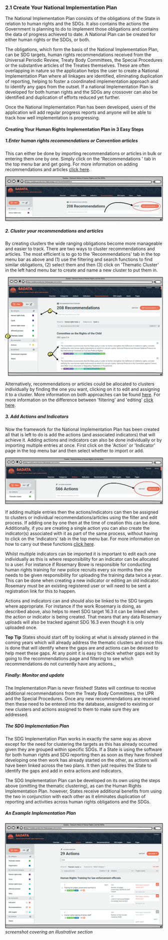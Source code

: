 ### 2.1 Create Your National Implementation Plan

The National Implementation Plan consists of the obligations of the State in relation to human rights and the SDGs. It also contains the actions the Government is planning to do to implement those obligations and contains the data of progress achieved to date. A National Plan can be created for either human rights or the SDGs, or both.  

The obligations, which form the basis of the National Implementation Plan, can be SDG targets, human rights recommendations received from the Universal Periodic Review, Treaty Body Committees, the Special Procedures or the substantive articles of the Treaties themselves. These are often overlapping in nature so the application helps the user to create a National Implementation Plan where all linkages are identified, eliminating duplication of reporting, helping to foster a coordinated implementation approach and to identify any gaps from the outset. If a national Implementation Plan is developed for both human rights and the SDGs any crossover can also be identified and duplication of efforts reduced yet further.

Once the National Implementation Plan has been developed, users of the application will add regular progress reports and anyone will be able to track how well implementation is progressing.

#### Creating Your Human Rights Implementation Plan in 3 Easy Steps

##### 1.Enter human rights recommendations or Convention articles

This can either be done by importing recommendations or articles in bulk or entering them one by one. Simply click on the 'Recommendations ' tab in the top menu bar and get going. For more information on adding recommendations and articles [click here](../visitors/recommendations.md).

![](../assets/Add_recommendations.png)

##### 2. Cluster your recommendations and articles

By creating clusters the wide ranging obligations become more manageable and easier to track. There are two ways to cluster recommendations and articles. The most efficient is to go to the 'Recommendations' tab in the top menu bar as above and \(1\) use the filtering and search functions to find similar obligations, \(2\) select them and then \(3\) click on 'Thematic Cluster' in the left hand menu bar to create and name a new cluster to put them in.

![](../assets/Clustering.png)

Alternatively, recommendations or articles could be allocated to clusters individually by finding the one you want, clicking on it to edit and assigning it to a cluster. More information on both approaches can be found [here](../members/recommendations.md). For more information on the difference between 'filtering' and 'editing' [click here](../members/content.md).

##### 3. Add Actions and Indicators

Now the framework for the National Implementation Plan has been created all that is left to do is add the actions \(and associated indicators\) that will achieve it. Adding actions and indicators can also be done individually or by importing multiple entries at once. First click on the 'Action' or 'Indicator' page in the top menu bar and then select whether to import or add.

![](../assets/Add_action.png)

If adding multiple entries then the actions/indicators can then be assigned to clusters or individual recommendations/articles using the filter and edit process. If adding one by one then at the time of creation this can be done. Additionally, if you are creating a single action you can also create the indicator\(s\) associated with it as part of the same process, without having to click on the 'indicators' tab in the top menu bar. For more information on how to carry out these functions [click here](../members/actions.md).

Whilst multiple indicators can be imported it is important to edit each one individually as this is where responsibility for an indicator can be allocated to a user. For instance if Rosemary Bowe is responsible for conducting human rights training for new police recruits every six months then she needs to be given responsibility for uploading the training data twice a year. This can be done when creating a new indicator or editing an old indicator. Rosemary must be an existing registered user or will need to be sent a registration link for this to happen.

Actions and indicators can and should also be linked to the SDG targets where appropriate. For instance if the work Rosemary is doing, as described above, also helps to meet SDG target 16.3 it can be linked when the action or indicator is being created. That means that any data Rosemary uploads will also be tracked against SDG 16.3 even though it is only uploaded once.

**Top Tip** States should start off by looking at what is already planned in the coming years which will already address the thematic clusters and once this is done that will identify where the gaps are and actions can be devised to help meet these gaps. At any point it is easy to check whether gaps exit by going to the recommendations page and filtering to see which recommendations do not currently have any actions._

##### Finally: Monitor and update

The Implementation Plan is never finished! States will continue to receive additional recommendations from the Treaty Body Committees, the UPR and the Special Procedures. Once any new recommendations are received then these need to be entered into the database, assigned to existing or new clusters and actions assigned to them to make sure they are addressed.

##### The SDG Implementation Plan

The SDG Implementation Plan works in exactly the same way as above except for the need for clustering the targets as this has already occurred given they are grouped within specific SDGs. If a State is using the software for both human rights and SDG reporting then as soon as they have finished developing one then work has already started on the other, as actions will have been linked across the two plans. It then just requires the State to identify the gaps and add in extra actions and indicators.

The SDG Implementation Plan can be developed on its own using the steps above \(omitting the thematic clustering\), as can the Human Rights Implementation Plan. however, States receive additional benefits from using the two in conjunction with each other as it eliminates duplication of reporting and activities across human rights obligations and the SDGs.

##### An Example Implementation Plan

![](../assets/Implementation_Plan_2.png)
_screenshot covering an illustrative section_
